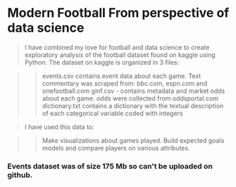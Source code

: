 # Modern Football From perspective of data science
>I have combined my love for football and data science to create exploratory analysis of the football  dataset found on kaggle using Python.
>The dataset on kaggle is organized in 3 files:

>>events.csv contains event data about each game. Text commentary was scraped from: bbc.com, espn.com and onefootball.com
>>ginf.csv - contains metadata and market odds about each game. odds were collected from oddsportal.com
>>dictionary.txt contains a dictionary with the textual description of each categorical variable coded with integers

>I have used this data to:

>>Make visualizations about  games played.
>>Build expected goals models and compare players on various attributes.
### Events dataset  was of size 175 Mb so can't be uploaded on github.
